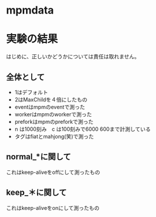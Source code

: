 mpmdata
=======

# 実験の結果
はじめに、正しいかどうかについては責任は取れません。

## 全体として
* 1はデフォルト
* 2はMaxChildを４倍にしたもの
* eventはmpmのeventで測った
* workerはmpmのworkerで測った
* preforkはmpmのpreforkで測った
* n は1000刻み　c は100刻みで6000 600まで計測している
* タグはfiatとmahjong(笑)で測った

## normal_*に関して
これはkeep-aliveをoffにして測ったもの

## keep_＊に関して
これはkeep-aliveをonにして測ったもの
